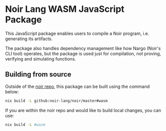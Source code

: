 # Noir Lang WASM JavaScript Package

This JavaScript package enables users to compile a Noir program, i.e. generating its artifacts.

The package also handles dependency management like how Nargo (Noir's CLI tool) operates, but the package is used just for compilation, not proving, verifying and simulating functions.

## Building from source

Outside of the [noir repo](https://github.com/noir-lang/noir), this package can be built using the command below:

```bash
nix build -L github:noir-lang/noir/master#wasm
```

If you are within the noir repo and would like to build local changes, you can use:

```bash
nix build -L #wasm
```
